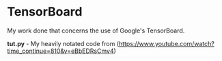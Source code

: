 # TensorBoard

My work done that concerns the use of Google's TensorBoard.

**tut.py** - My heavily notated code from (https://www.youtube.com/watch?time_continue=810&v=eBbEDRsCmv4)
